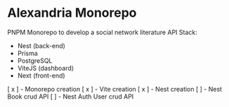 # Alexandria Monorepo

PNPM Monorepo to develop a social network literature API
Stack:
* Nest (back-end)
* Prisma
* PostgreSQL
* ViteJS (dashboard)
* Next (front-end)

[ x ] - Monorepo creation
[ x ] - Vite creation
[ x ] - Nest creation
[ ] - Nest Book crud API
[ ] - Nest Auth User crud API
